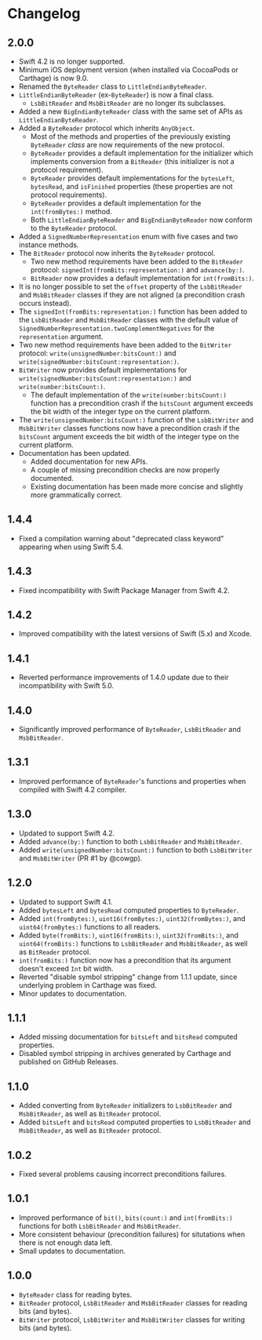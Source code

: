 # Changelog

## 2.0.0

- Swift 4.2 is no longer supported.
- Minimum iOS deployment version (when installed via CocoaPods or Carthage) is now 9.0.
- Renamed the `ByteReader` class to `LittleEndianByteReader`.
- `LittleEndianByteReader` (ex-`ByteReader`) is now a final class.
  - `LsbBitReader` and `MsbBitReader` are no longer its subclasses.
- Added a new `BigEndianByteReader` class with the same set of APIs as `LittleEndianByteReader`.
- Added a `ByteReader` protocol which inherits `AnyObject`.
  - Most of the methods and properties of the previously existing `ByteReader` _class_ are now requirements of the new
  protocol.
  - `ByteReader` provides a default implementation for the initializer which implements conversion from a `BitReader`
  (this initializer is not a protocol requirement).
  - `ByteReader` provides default implementations for the `bytesLeft`, `bytesRead`, and `isFinished` properties (these
  properties are not protocol requirements).
  - `ByteReader` provides a default implementation for the `int(fromBytes:)` method.
  - Both `LittleEndianByteReader` and `BigEndianByteReader` now conform to the `ByteReader` protocol.
- Added a `SignedNumberRepresentation` enum with five cases and two instance methods.
- The `BitReader` protocol now inherits the `ByteReader` protocol.
  - Two new method requirements have been added to the `BitReader` protocol: `signedInt(fromBits:representation:)` and
  `advance(by:)`.
  - `BitReader` now provides a default implementation for `int(fromBits:)`.
- It is no longer possible to set the `offset` property of the `LsbBitReader` and `MsbBitReader` classes if they are not
aligned (a precondition crash occurs instead).
- The `signedInt(fromBits:representation:)` function has been added to the `LsbBitReader` and `MsbBitReader` classes
with the default value of `SignedNumberRepresentation.twoComplementNegatives` for the `representation` argument.
- Two new method requirements have been added to the `BitWriter` protocol: `write(unsignedNumber:bitsCount:)` and
`write(signedNumber:bitsCount:representation:)`.
- `BitWriter` now provides default implementations for `write(signedNumber:bitsCount:representation:)` and
`write(number:bitsCount:)`.
  - The default implementation of the `write(number:bitsCount:)` function has a precondition crash if the `bitsCount`
  argument exceeds the bit width of the integer type on the current platform.
- The `write(unsignedNumber:bitsCount:)` function of the `LsbBitWriter` and `MsbBitWriter` classes functions now have a
precondition crash if the `bitsCount` argument exceeds the bit width of the integer type on the current platform.
- Documentation has been updated.
  - Added documentation for new APIs.
  - A couple of missing precondition checks are now properly documented.
  - Existing documentation has been made more concise and slightly more grammatically correct.

## 1.4.4

- Fixed a compilation warning about "deprecated class keyword" appearing when using Swift 5.4.

## 1.4.3

- Fixed incompatibility with Swift Package Manager from Swift 4.2.

## 1.4.2

- Improved compatibility with the latest versions of Swift (5.x) and Xcode.

## 1.4.1

- Reverted performance improvements of 1.4.0 update due to their incompatibility with Swift 5.0.

## 1.4.0

- Significantly improved performance of `ByteReader`, `LsbBitReader` and `MsbBitReader`.

## 1.3.1

- Improved performance of `ByteReader`'s functions and properties when compiled with Swift 4.2 compiler.

## 1.3.0

- Updated to support Swift 4.2.
- Added `advance(by:)` function to both `LsbBitReader` and `MsbBitReader`.
- Added `write(unsignedNumber:bitsCount:)` function to both `LsbBitWriter` and `MsbBitWriter` (PR #1 by @cowgp).

## 1.2.0

- Updated to support Swift 4.1.
- Added `bytesLeft` and `bytesRead` computed properties to `ByteReader`.
- Added `int(fromBytes:)`, `uint16(fromBytes:)`, `uint32(fromBytes:)`, and `uint64(fromBytes:)` functions to all readers.
- Added `byte(fromBits:)`, `uint16(fromBits:)`, `uint32(fromBits:)`, and `uint64(fromBits:)` functions to `LsbBitReader`
  and `MsbBitReader`, as well as `BitReader` protocol.
- `int(fromBits:)` function now has a precondition that its argument doesn't exceed `Int` bit width.
- Reverted "disable symbol stripping" change from 1.1.1 update, since underlying problem in Carthage was fixed.
- Minor updates to documentation.

## 1.1.1

- Added missing documentation for `bitsLeft` and `bitsRead` computed properties.
- Disabled symbol stripping in archives generated by Carthage and published on GitHub Releases.

## 1.1.0

- Added converting from `ByteReader` initializers to `LsbBitReader` and `MsbBitReader`, as well as `BitReader` protocol.
- Added `bitsLeft` and `bitsRead` computed properties to `LsbBitReader` and `MsbBitReader`, as well as `BitReader`
  protocol.

## 1.0.2

- Fixed several problems causing incorrect preconditions failures.

## 1.0.1

- Improved performance of `bit()`, `bits(count:)` and `int(fromBits:)` functions for both `LsbBitReader` and `MsbBitReader`.
- More consistent behaviour (precondition failures) for situtations when there is not enough data left.
- Small updates to documentation.

## 1.0.0

- `ByteReader` class for reading bytes.
- `BitReader` protocol, `LsbBitReader` and `MsbBitReader` classes for reading bits (and bytes).
- `BitWriter` protocol, `LsbBitWriter` and `MsbBitWriter` classes for writing bits (and bytes).
